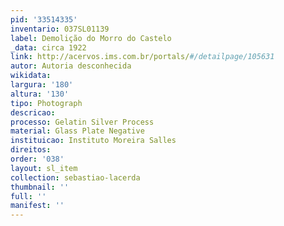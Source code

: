 ```yaml
---
pid: '33514335'
inventario: 037SL01139
label: Demolição do Morro do Castelo
_data: circa 1922
link: http://acervos.ims.com.br/portals/#/detailpage/105631
autor: Autoria desconhecida
wikidata: 
largura: '180'
altura: '130'
tipo: Photograph
descricao: 
processo: Gelatin Silver Process
material: Glass Plate Negative
instituicao: Instituto Moreira Salles
direitos: 
order: '038'
layout: sl_item
collection: sebastiao-lacerda
thumbnail: ''
full: ''
manifest: ''
---
```

